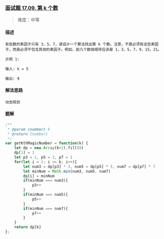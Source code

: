 ### [面试题 17.09. 第 k 个数](https://leetcode.cn/problems/get-kth-magic-number-lcci/)

> 难度：中等

#### 描述
```
有些数的素因子只有 3，5，7，请设计一个算法找出第 k 个数。注意，不是必须有这些素因子，而是必须不包含其他的素因子。例如，前几个数按顺序应该是 1，3，5，7，9，15，21。

示例 1:

输入: k = 5

输出: 9
```

#### 解法思路
```
动态规划
```

#### 题解

```JavaScript
/**
 * @param {number} k
 * @return {number}
 */
var getKthMagicNumber = function(k) {
    let dp = new Array(k+1).fill(0)
    dp[1] = 1
    let p3 = 1, p5 = 1, p7 = 1
    for(let i = 2; i <= k; i++){
        let num3 = dp[p3] * 3, num5 = dp[p5] * 5, num7 = dp[p7] * 7
        let minNum = Math.min(num3, num5, num7)
        dp[i] = minNum
        if(minNum === num3){
            p3++
        }
        if(minNum === num5){
            p5++
        }
        if(minNum === num7){
            p7++
        }
    }
    return dp[k]
};
```